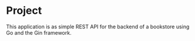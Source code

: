 # Project

This application is as simple REST API for the backend of a bookstore using Go and the Gin framework.